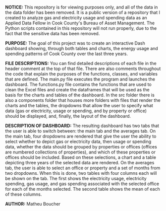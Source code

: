 
**NOTICE:** This repository is for viewing purposes only, and all of the data in the data folder has been removed. It is a public version of a repository that I created to analyze gas and electricity usage and spending data as an Applied Data Fellow in Cook County's Bureau of Asset Management. The Python scripts contained in this repository will not run properly, due to the fact that the sensitive data has been removed.

**PURPOSE:** The goal of this project was to create an interactive Dash dashboard showing, through both tables and charts, the energy usage and spending patterns of Cook County over the last three years.

**FILE DESCRIPTIONS:** You can find detailed descriptions of each file in the header comment at the top of that file. There are also comments throughout the code that explain the purposes of the functions, classes, and variables that are defined. The main.py file executes the program and launches the dashboard. The functions.py file contains the functions that are used to clean the Excel files and create the dataframes that will be used as the basis for the charts and tables of the dashboard. In the src folder there is also a components folder that houses more folders with files that render the charts and the tables, the dropdowns that allow the user to specify what data (gas or electricity, usage or spending, and by property or office) should be displayed, and, finally, the layout of the dashboard.

**DESCRIPTION OF DASHBOARD:** The resulting dashboard has two tabs that the user is able to switch between: the main tab and the averages tab. On the main tab, four dropdowns are rendered that give the user the ability to select whether to depict gas or electricity data, then usage or spending data, whether the data should be grouped by properties or offices (offices are numbered collections of properties), and which of these properties or offices should be included. Based on these selections, a chart and a table depicting three years of the selected data are rendered. On the averages tab, the user is able to select an office or property and a set of months from two dropdowns. When this is done, two tables with four columns each will be shown on the tab. The first shows the electricity usage, electricity spending, gas usage, and gas spending associated with the selected office for each of the months selected. The second table shows the mean of each of these columns.

**AUTHOR:** Matheu Boucher
